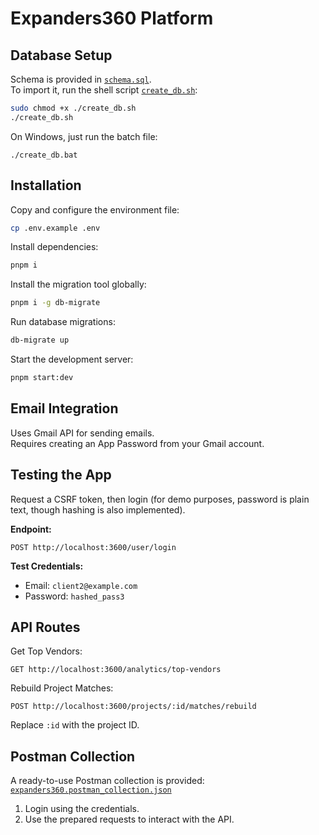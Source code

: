 # Expanders360 Platform

## Database Setup

Schema is provided in [`schema.sql`](./schema.sql).  
To import it, run the shell script [`create_db.sh`](./create_db.sh):

```bash
sudo chmod +x ./create_db.sh
./create_db.sh
```

On Windows, just run the batch file:

```pwsh
./create_db.bat
```

## Installation

Copy and configure the environment file:

```bash
cp .env.example .env
```

Install dependencies:

```bash
pnpm i
```

Install the migration tool globally:

```bash
pnpm i -g db-migrate
```

Run database migrations:

```bash
db-migrate up
```

Start the development server:

```bash
pnpm start:dev
```

## Email Integration

Uses Gmail API for sending emails.  
Requires creating an App Password from your Gmail account.

## Testing the App

Request a CSRF token, then login (for demo purposes, password is plain text, though hashing is also implemented).

**Endpoint:**

```
POST http://localhost:3600/user/login
```

**Test Credentials:**
- Email: `client2@example.com`
- Password: `hashed_pass3`

## API Routes

Get Top Vendors:

```
GET http://localhost:3600/analytics/top-vendors
```

Rebuild Project Matches:

```
POST http://localhost:3600/projects/:id/matches/rebuild
```

Replace `:id` with the project ID.

## Postman Collection

A ready-to-use Postman collection is provided:  
[`expanders360.postman_collection.json`](./expanders360.postman_collection.json)

1. Login using the credentials.  
2. Use the prepared requests to interact with the API.
